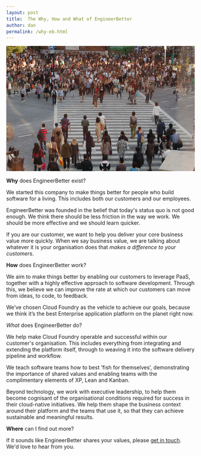 ```yaml
---
layout: post
title:  The Why, How and What of EngineerBetter
author: dan
permalink: /why-eb.html
---
```

<img src="/images/shibuya.jpg" class="image fit">

**Why** does EngineerBetter exist?

We started this company to make things better for people who build software for a living. This includes both our customers and our employees.

EngineerBetter was founded in the belief that today's status quo is not good enough. We think there should be less friction in the way we work. We should be more effective and we should learn quicker.

<!--more-->

If you are our customer, we want to help you deliver your core business value more quickly.  When we say business value, we are talking about whatever it is your organisation does that *makes a difference to your customers*.

**How** does EngineerBetter work?

We aim to make things better by enabling our customers to leverage PaaS, together with a highly effective approach to software development. Through this, we believe we can improve the rate at which our customers can move from ideas, to code, to feedback.

We’ve chosen Cloud Foundry as the vehicle to achieve our goals, because we think it’s the best Enterprise application platform on the planet right now.

*What* does EngineerBetter do?

We help make Cloud Foundry operable and successful within our customer's organisation. This includes everything from integrating and extending the platform itself, through to weaving it into the software delivery pipeline and workflow.

We teach software teams how to best 'fish for themselves’, demonstrating the importance of shared values and enabling teams with the complimentary elements of XP, Lean and Kanban.

Beyond technology, we work with executive leadership, to help them become cognisant of the organisational conditions required for success in their cloud-native initiatives. We help them shape the business context around their platform and the teams that use it, so that they can achieve sustainable and meaningful results.

**Where** can I find out more?

If it sounds like EngineerBetter shares your values, please [get in touch](mailto:contact@engineerbetter.com). We'd love to hear from you.
